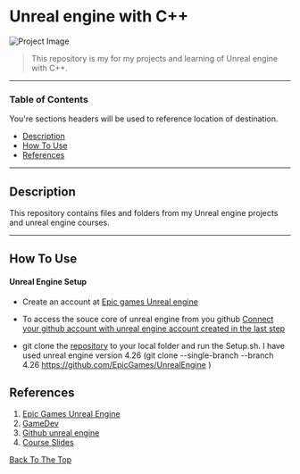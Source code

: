 # Unreal engine with C++

![Project Image](project-image-url)

> This repository is my for my projects and learning of Unreal engine with C++.

---

### Table of Contents
You're sections headers will be used to reference location of destination.

- [Description](#description)
- [How To Use](#how-to-use)
- [References](#references)

---

## Description

This repository contains files and folders from my Unreal engine projects and unreal engine courses.

---

## How To Use

#### Unreal Engine Setup
- Create an account at [Epic games Unreal engine](https://www.unrealengine.com/id/register?redirect_uri=https%3A%2F%2Fwww.unrealengine.com%2Fen-US%2F&client_id=932e595bedb643d9ba56d3e1089a5c4b)

- To access the souce core of unreal engine from you github
    [Connect your github account with unreal engine account created in the last step](https://www.unrealengine.com/en-US/ue4-on-github) 

- git clone the [repository](https://github.com/EpicGames/UnrealEngine) to your local folder and run the Setup.sh. 
I have used unreal engine version 4.26
(git clone --single-branch --branch 4.26 https://github.com/EpicGames/UnrealEngine
)

## References

1. [Epic Games Unreal Engine](https://www.unrealengine.com/en-US/)
2. [GameDev](https://www.gamedev.tv/)
3. [Github unreal engine](https://github.com/EpicGames/UnrealEngine)
4. [Course Slides](https://docs.google.com/presentation/d/1z8Dpp0p6c7W-d07WhDPhWmIZF2cymH44yxwOKb7O48A/edit#slide=id.g5db699cafb_3_63)

[Back To The Top](#read-me-template)
